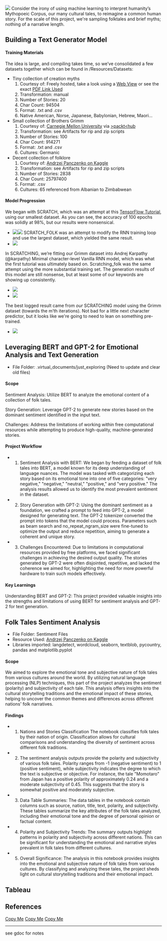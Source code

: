 <img src="Resources/Images/angels2.png"/>
Consider the irony of using machine learning to interpret humanity’s Mythopoeic Corpus, our many cultural tales, to reimagine a common human story.  For the scale of this project, we're sampling folktales and brief myths; nothing of a narrative length.


## Building a Text Generator Model

#### Training Materials
The idea is large, and compiling takes time, so we’ve consolidated a few datasets together which can be found in /Resources/Datasets:

*  Tiny collection of creation myths
	1. Courtesy of: Freely hosted, take a look using a <a href='https://railsback.org/CS/CSIndex.html'>Web View</a> or see the exact <a href='https://superpowerexperts.com/wp-content/uploads/2019/06/Creation-Stories-from-around-the-World.pdf'>PDF Link Used</a>
	2. Transformation: manual
	3. Number of Stories: 20
	4. Char Count: 94504 
	5. Format: .txt and .csv
	6. Native American, Norse, Japanese, Babylonian, Hebrew, Maori…
*  Small collection of Brothers Grimm
	1. Courtesy of: <a href='https://www.cs.cmu.edu/'>Carnegie Mellon University</a> via <a href='https://hub.packtpub.com/tensorflow-lstm-that-writes-stories-tutorial/'>>packt<hub</a>
	2. Transformation: see Artifacts for rip and zip scripts
	3. Number of Stories: 100
	4. Char Count: 914271
	5. Format: .txt and .csv
	6. Cultures: Germanic
*  Decent collection of folklore
	1. Courtesy of: <a href='https://www.kaggle.com/datasets/andrzejpanczenko/folk-tales-dataset'>Andrzej Panczenko on Kaggle</a>
	2. Transformation: see Artifacts for rip and zip scripts
	3. Number of Stories: 2838
	4. Char Count: 25797400
	5. Format: .csv
	6. Cultures: 65 referenced from Albanian to Zimbabwean

#### Model Progression

We began with SCRATCH, which was an attempt at this <a href='https://www.tensorflow.org/text/tutorials/text_generation'>TensorFlow Tutorial</a>, using our smallest dataset. As you can see, the accuracy of 100 epochs was solidly at 98%, but our results were nonsensical.   
* <img src="Resources/Images/scratch_acc.png"/><img src="Resources/Images/scratch_one_step.png"/>
SCRATCH_FOLK was an attempt to modify the RNN training loop and use the largest dataset, which yielded the same result.
* <img src="Resources/Images/tbd.png"/>
In SCRATCHING, we’re fitting our Grimm dataset into Andrej Karpathy (@karpathy) Minimal character-level Vanilla RNN model, which was what the first tutorial was ultimately based on. Scratching_folk was the same attempt using the more substantial training set. The generation results of this model are still nonsense, but at least some of our keywords are showing up consistently.
* <img src="Resources/Images/sing_f_850k.png"/>
* <img src="Resources/Images/sing_f_900k.png"/>

The best logged result came from *our* SCRATCHING model using the Grimm dataset (towards the m’th iterations). Not bad for a little next character predictor, but it looks like we're going to need to lean on something pre-trained. 
* <img src="Resources/Images/sing_best.png"/>
  
## Leveraging BERT and GPT-2 for Emotional Analysis and Text Generation

- File Folder: .virtual_documents/just_exploring (Need to update and clear old files)
#### Scope
Sentiment Analysis: Utilize BERT to analyze the emotional content of a collection of folk tales.

Story Generation: Leverage GPT-2 to generate new stories based on the dominant sentiment identified in the input text.

Challenges: Address the limitations of working within free computational resources while attempting to produce high-quality, machine-generated stories.

#### Project Workflow
-	1. Sentiment Analysis with BERT:
We began by feeding a dataset of folk tales into BERT, a model known for its deep understanding of language nuances.
The model was tasked with categorizing each story based on its emotional tone into one of five categories: "very negative," "negative," "neutral," "positive," and "very positive."
The analysis results allowed us to identify the most prevalent sentiment in the dataset.
- 	2. Story Generation with GPT-2:
Using the dominant sentiment as a foundation, we crafted a prompt to feed into GPT-2, a model designed for generating text.
The GPT-2 tokenizer converted the prompt into tokens that the model could process.
Parameters such as beam search and no_repeat_ngram_size were fine-tuned to optimize the output and reduce repetition, aiming to generate a coherent and unique story.
- 	3. Challenges Encountered:
Due to limitations in computational resources provided by free platforms, we faced significant challenges in achieving the desired output quality.
The stories generated by GPT-2 were often disjointed, repetitive, and lacked the coherence we aimed for, highlighting the need for more powerful hardware to train such models effectively.

#### Key Learnings
Understanding BERT and GPT-2: This project provided valuable insights into the strengths and limitations of using BERT for sentiment analysis and GPT-2 for text generation.

## Folk Tales Sentiment Analysis
- File Folder: Sentiment Files
- Resource Used: <a href='https://www.kaggle.com/datasets/andrzejpanczenko/folk-tales-dataset'>Andrzej Panczenko on Kaggle</a>
- Libraries imported: langdetect, wordcloud, seaborn, textblob, pycountry, pandas and matplotlib.pyplot
#### Scope
We aimed to explore the emotional tone and subjective nature of folk tales from various cultures around the world. By utilizing natural language processing (NLP) techniques, this part of the project analyzes the sentiment (polarity) and subjectivity of each tale. This analysis offers insights into the cultural storytelling traditions and the emotional impact of these stories, helping to uncover the common themes and differences across different nations' folk narratives.
#### Findings
-	1. Nations and Stories Classification
The notebook classifies folk tales by their nation of origin. Classification allows for cultural comparisons and understanding the diversity of sentiment across different folk traditions.
-	2. The sentiment analysis outputs provide the polarity and subjectivity of various folk tales. Polarity ranges from -1 (negative sentiment) to 1 (positive sentiment), while subjectivity indicates the degree to which the text is subjective or objective.
For instance, the tale "Momotaro" from Japan has a positive polarity of approximately 0.24 and a moderate subjectivity of 0.45. This suggests that the story is somewhat positive and moderately subjective.
-	3. Data Table Summaries: 
The data tables in the notebook contain columns such as source, nation, title, text, polarity, and subjectivity. These tables summarize the key attributes of the folk tales analyzed, including their emotional tone and the degree of personal opinion or factual content.
-	4. Polarity and Subjectivity Trends:
The summary outputs highlight patterns in polarity and subjectivity across different nations. This can be significant for understanding the emotional and narrative styles prevalent in folk tales from different cultures.
-	5. Overall Significance:
The analysis in this notebook provides insights into the emotional and subjective nature of folk tales from various cultures. By classifying and analyzing these tales, the project sheds light on cultural storytelling traditions and their emotional impact.

## Tableau


## References

<a href='https://link_sample'>Copy Me</a>
<a href=''>Copy Me</a>
<a href=''>Copy Me</a>


---

see gdoc for notes
